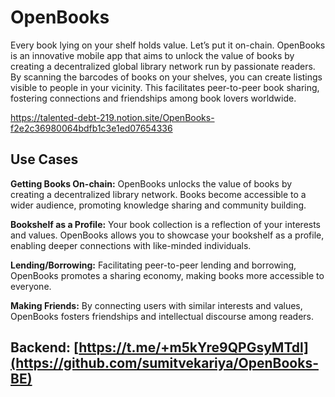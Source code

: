 # OpenBooks
 

Every book lying on your shelf holds value. Let’s put it on-chain. OpenBooks is an innovative mobile app that aims to unlock the value of books by creating a decentralized global library network run by passionate readers. By scanning the barcodes of books on your shelves, you can create listings visible to people in your vicinity. This facilitates peer-to-peer book sharing, fostering connections and friendships among book lovers worldwide.

https://talented-debt-219.notion.site/OpenBooks-f2e2c36980064bdfb1c3e1ed07654336

## Use Cases
**Getting Books On-chain:** OpenBooks unlocks the value of books by creating a decentralized library network. Books become accessible to a wider audience, promoting knowledge sharing and community building.

**Bookshelf as a Profile:** Your book collection is a reflection of your interests and values. OpenBooks allows you to showcase your bookshelf as a profile, enabling deeper connections with like-minded individuals.

**Lending/Borrowing:** Facilitating peer-to-peer lending and borrowing, OpenBooks promotes a sharing economy, making books more accessible to everyone.

**Making Friends:** By connecting users with similar interests and values, OpenBooks fosters friendships and intellectual discourse among readers.


## Backend: [https://t.me/+m5kYre9QPGsyMTdl](https://github.com/sumitvekariya/OpenBooks-BE)
